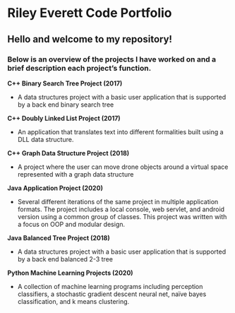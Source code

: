 # Riley Everett Code Portfolio

## Hello and welcome to my repository!

### Below is an overview of the projects I have worked on and a brief description each project’s function.

**C++ Binary Search Tree Project (2017)**
-	A data structures project with a basic user application that is supported by a back end binary search tree  

**C++ Doubly Linked List Project (2017)**
-	An application that translates text into different formalities built using a DLL data structure.

**C++ Graph Data Structure Project (2018)**
-	A project where the user can move drone objects around a virtual space represented with a graph data structure 

**Java Application Project (2020)**
-	Several different iterations of the same project in multiple application formats. The project includes a local console, web servlet, and android version using a common group of classes. This project was written with a focus on OOP and modular design.

**Java Balanced Tree Project (2018)**
-	A data structures project with a basic user application that is supported by a back end balanced 2-3 tree  

**Python Machine Learning Projects (2020)**
-	A collection of machine learning programs including perception classifiers, a stochastic gradient descent neural net, naïve bayes classification, and k means clustering.



